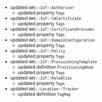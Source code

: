 - updated `AWS::IoT::Authorizer`
  - updated property `Tags`
- updated `AWS::IoT::CACertificate`
  - updated property `Tags`
- updated `AWS::IoT::CertificateProvider`
  - updated property `Tags`
- updated `AWS::IoT::DomainConfiguration`
  - updated property `Tags`
- updated `AWS::IoT::Policy`
  - updated property `Tags`
- updated `AWS::IoT::ProvisioningTemplate`
  - updated definition `ProvisioningHook`
  - updated property `Tags`
- updated `AWS::IoT::RoleAlias`
  - updated property `Tags`
- updated `AWS::Location::Tracker`
  - updated definition `TagMap`
